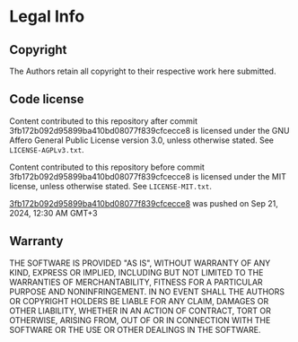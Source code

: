 # Legal Info

## Copyright

The Authors retain all copyright to their respective work here submitted.

## Code license

Content contributed to this repository after commit 3fb172b092d95899ba410bd08077f839cfcecce8 is licensed under the GNU Affero General Public License version 3.0, unless otherwise stated. See `LICENSE-AGPLv3.txt`.

Content contributed to this repository before commit 3fb172b092d95899ba410bd08077f839cfcecce8 is licensed under the MIT license, unless otherwise stated. See `LICENSE-MIT.txt`.

[3fb172b092d95899ba410bd08077f839cfcecce8](https://github.com/space-syndicate/space-station-14-next/commit/3fb172b092d95899ba410bd08077f839cfcecce8) was pushed on Sep 21, 2024, 12:30 AM GMT+3

## Warranty

THE SOFTWARE IS PROVIDED "AS IS", WITHOUT WARRANTY OF ANY KIND, EXPRESS OR
IMPLIED, INCLUDING BUT NOT LIMITED TO THE WARRANTIES OF MERCHANTABILITY, FITNESS
FOR A PARTICULAR PURPOSE AND NONINFRINGEMENT. IN NO EVENT SHALL THE AUTHORS OR
COPYRIGHT HOLDERS BE LIABLE FOR ANY CLAIM, DAMAGES OR OTHER LIABILITY, WHETHER
IN AN ACTION OF CONTRACT, TORT OR OTHERWISE, ARISING FROM, OUT OF OR IN
CONNECTION WITH THE SOFTWARE OR THE USE OR OTHER DEALINGS IN THE SOFTWARE.
